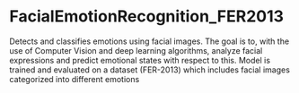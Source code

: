 # FacialEmotionRecognition_FER2013
Detects and classifies emotions using facial images. The goal is to, with the use of Computer Vision and deep learning algorithms, analyze facial expressions and predict emotional states with respect to this.  Model is trained and evaluated on a dataset (FER-2013) which includes facial images categorized into different emotions
